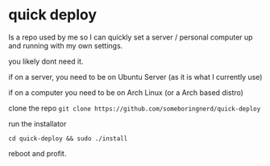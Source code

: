 # quick deploy
Is a repo used by me so I can quickly set a server / personal computer up and running with my own settings.

you likely dont need it.

if on a server, you need to be on Ubuntu Server (as it is what I currently use)

if on a computer you need to be on Arch Linux (or a Arch based distro)

clone the repo
`git clone https://github.com/someboringnerd/quick-deploy`

run the installator

`cd quick-deploy && sudo ./install`

reboot and profit.